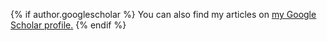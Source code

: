 {% if author.googlescholar %}
  You can also find my articles on <u><a href="{{author.googlescholar}}">my Google Scholar profile</a>.</u>
{% endif %}
